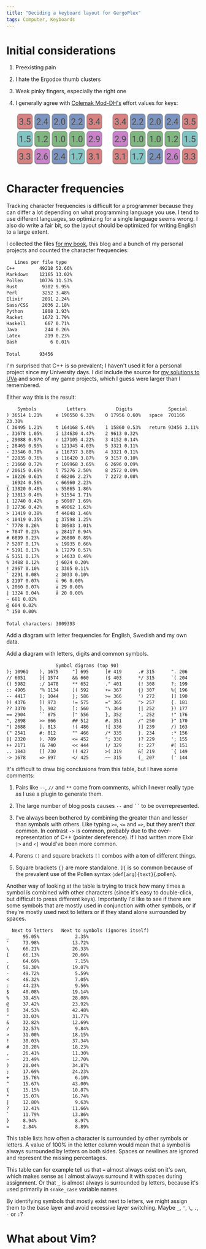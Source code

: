 ```yaml
---
title: "Deciding a keyboard layout for GergoPlex"
tags: Computer, Keyboards
---
```


# Initial considerations

1. Preexisting pain
2. I hate the Ergodox thumb clusters
3. Weak pinky fingers, especially the right one
4. I generally agree with [Colemak Mod-DH's][colemak-compare] effort values for keys:

   ![](/images/keyboard/keyboard_scores_matrix.png)

[colemak-compare]: https://colemakmods.github.io/mod-dh/compare.html
# Character frequencies

Tracking character frequencies is difficult for a programmer because they can differ a lot depending on what programming language you use. I tend to use different languages, so optimizing for a single language seems wrong. I also do write a fair bit, so the layout should be optimized for writing English to a large extent.

I collected the files [for my book][whycrypto], this blog and a bunch of my personal projects and counted the character frequencies:

[whycrypto]: https://github.com/treeman/why_cryptocurrencies "Source code to 'Why cryptocurrencies?'"

```
   Lines per file type
C++         49218 52.66%
Markdown    12165 13.02%
Pollen      10776 11.53%
Rust         9302 9.95%
Perl         3252 3.48%
Elixir       2091 2.24%
Sass/CSS     2036 2.18%
Python       1808 1.93%
Racket       1672 1.79%
Haskell       667 0.71%
Java          244 0.26%
Latex         219 0.23%
Bash            6 0.01%

Total       93456
```

I'm surprised that C++ is so prevalent; I haven't used it for a personal project since my University days. I did include the source for [my solutions to UVa][uHunt] and some of my game projects, which I guess were larger than I remembered.

[uHunt]: https://uhunt.onlinejudge.org/id/115705

Either way this is the result:

```
    Symbols           Letters           Digits             Special
) 36514 1.21%     e 190550 6.33%    0 17956 0.60%   space  701166 23.30%
( 36495 1.21%     t 164168 5.46%    1 15860 0.53%   return 93456 3.11%
. 31678 1.05%     i 134630 4.47%    2 9613 0.32%
, 29088 0.97%     n 127105 4.22%    3 4152 0.14%
; 28465 0.95%     o 121345 4.03%    5 3321 0.11%
- 23546 0.78%     a 116737 3.88%    4 3321 0.11%
" 22835 0.76%     s 116420 3.87%    9 3157 0.10%
: 21660 0.72%     r 109968 3.65%    6 2696 0.09%
/ 20615 0.69%     l 75276 2.50%     8 2572 0.09%
= 18226 0.61%     d 68206 2.27%     7 2272 0.08%
_ 16924 0.56%     c 66960 2.23%
{ 13820 0.46%     u 55865 1.86%
} 13813 0.46%     h 51554 1.71%
[ 12740 0.42%     p 50907 1.69%
] 12736 0.42%     m 49062 1.63%
> 11419 0.38%     f 44048 1.46%
< 10419 0.35%     g 37598 1.25%
' 7778 0.26%      b 30503 1.01%
+ 7047 0.23%      y 28417 0.94%
# 6899 0.23%      w 26800 0.89%
? 5207 0.17%      v 19935 0.66%
* 5191 0.17%      k 17279 0.57%
& 5151 0.17%      x 14633 0.49%
% 3488 0.12%      j 6024 0.20%
! 2967 0.10%      q 3305 0.11%
` 2291 0.08%      z 3033 0.10%
$ 2197 0.07%      ö 96 0.00%
\ 2060 0.07%      ä 29 0.00%
| 1324 0.04%      å 20 0.00%
~ 681 0.02%
@ 604 0.02%
^ 150 0.00%

Total characters: 3009393
```

Add a diagram with letter frequencies for English, Swedish and my own data.

Add a diagram with letters, digits and common symbols.

```
                  Symbol digrams (top 90)
); 10961    ), 1675     "] 695      [# 419      .# 315      ". 206
// 6051     ]{ 1574     && 660      ($ 403      */ 315      `( 204
() 5982     :/ 1478     ** 652      ." 401      (! 308      ?; 199
:: 4905     "% 1134     ]( 592      += 367      {} 307      %{ 196
-- 4417     ]; 1044     }; 586      >= 366      ') 272      ]] 190
)) 4376     ]) 973      != 575      =" 365      "> 257      {. 181
?? 3370     ], 902      ]: 560      "\ 364      || 252      }) 177
== 2904     `` 875      [" 556      }, 352      ', 252      !" 176
", 2898     >> 866      ## 512      #. 351      /" 250      }" 170
") 2688     ]. 813      !( 486      ![ 336      )] 239      /) 163
(" 2541     #: 812      "" 466      /* 335      }. 234      :* 156
][ 2320     ). 789      <= 452      "; 330      )? 229      '; 155
++ 2171     (& 740      << 444      (/ 329      (: 227      #[ 151
.. 1843     [] 730      (( 427      >( 319      &[ 219      `{ 149
-> 1678     => 697      </ 425      ~~ 315      (_ 207      (' 144
```

It's difficult to draw big conclusions from this table, but I have some comments:

1.  Pairs like `--`, `//` and `**` come from comments, which I never really type as I use a plugin to generate them.

2. The large number of blog posts causes `--` and <code>\`\`</code> to be overrepresented.

3. I've always been bothered by combining the greater than and lesser than symbols with others. Like typing `>=`, `<=` and `=>`, but they aren't *that* common. In contrast `->` is common, probably due to the over-representation of C++ (pointer dereference). If I had written more Elxir `|>` and `<|` would've been more common.

4. Parens `()` and square brackets `[]` combos with a ton of different things.

5. Square brackets `{}` are more standalone. `]{` is so common because of the prevalent use of the Pollen syntax `◊def[arg]{text}`{.pollen}.

Another way of looking at the table is trying to track how many times a symbol is combined with other characters (since it's easy to double-click, but difficult to press different keys). Importantly I'd like to see if there are some symbols that are mostly used in conjunction with other symbols, or if they're mostly used next to letters or if they stand alone surrounded by spaces.

      Next to letters   Next to symbols (ignores itself)
    _     95.05%             2.35%
    '     73.98%            13.72%
    \     66.21%            26.33%
    [     66.13%            20.66%
    .     64.69%             7.15%
    (     58.30%            19.07%
    -     49.72%             5.59%
    <     46.32%             7.05%
    :     44.23%             9.56%
    $     40.08%            19.14%
    %     39.45%            28.08%
    @     37.42%            23.92%
    ]     34.53%            42.48%
    "     33.03%            31.77%
    &     32.82%            12.69%
    /     32.57%             9.84%
    >     31.00%            18.15%
    !     30.03%            37.34%
    #     28.28%            18.23%
    ,     26.41%            11.30%
    ~     23.49%            12.70%
    )     20.04%            34.87%
    ;     17.69%            24.23%
    +     15.76%             6.10%
    ^     15.67%            43.00%
    {     15.15%            10.87%
    *     15.07%            16.74%
    |     12.80%             9.63%
    ?     12.41%            11.66%
    `     11.79%            13.86%
    }     8.94%              8.97%
    =     2.84%              8.89%

This table lists how often a character is surrounded by other symbols or letters. A value of 100% in the letter column would mean that a symbol is always surrounded by letters on both sides. Spaces or newlines are ignored and represent the missing percentages.

This table can for example tell us that `=` almost always exist on it's own, which makes sense as I almost always surround it with spaces during assignment. Or that `_` is almost always is surrounded by letters, because it's used primarily in `snake_case` variable names.

By identifying symbols that mostly exist next to letters, we might assign them to the base layer and avoid excessive layer switching. Maybe `_`, `'`, `\`, `.`, `-` or `:`?


# What about Vim?

